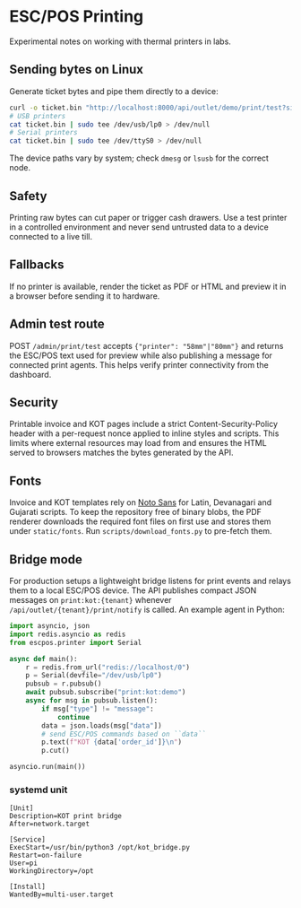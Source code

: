 # ESC/POS Printing

Experimental notes on working with thermal printers in labs.

## Sending bytes on Linux

Generate ticket bytes and pipe them directly to a device:

```bash
curl -o ticket.bin "http://localhost:8000/api/outlet/demo/print/test?size=80mm"
# USB printers
cat ticket.bin | sudo tee /dev/usb/lp0 > /dev/null
# Serial printers
cat ticket.bin | sudo tee /dev/ttyS0 > /dev/null
```

The device paths vary by system; check `dmesg` or `lsusb` for the correct node.

## Safety

Printing raw bytes can cut paper or trigger cash drawers. Use a test printer in a
controlled environment and never send untrusted data to a device connected to a
live till.

## Fallbacks

If no printer is available, render the ticket as PDF or HTML and preview it in a
browser before sending it to hardware.

## Admin test route

POST `/admin/print/test` accepts `{"printer": "58mm"|"80mm"}` and returns the
ESC/POS text used for preview while also publishing a message for connected print
agents. This helps verify printer connectivity from the dashboard.

## Security

Printable invoice and KOT pages include a strict Content-Security-Policy header
with a per-request nonce applied to inline styles and scripts. This limits
where external resources may load from and ensures the HTML served to browsers
matches the bytes generated by the API.

## Fonts

Invoice and KOT templates rely on [Noto Sans](https://fonts.google.com/noto) for
Latin, Devanagari and Gujarati scripts. To keep the repository free of binary
blobs, the PDF renderer downloads the required font files on first use and stores
them under `static/fonts`. Run `scripts/download_fonts.py` to pre-fetch them.

## Bridge mode

For production setups a lightweight bridge listens for print events and relays
them to a local ESC/POS device. The API publishes compact JSON messages on
`print:kot:{tenant}` whenever `/api/outlet/{tenant}/print/notify` is called.
An example agent in Python:

```python
import asyncio, json
import redis.asyncio as redis
from escpos.printer import Serial

async def main():
    r = redis.from_url("redis://localhost/0")
    p = Serial(devfile="/dev/usb/lp0")
    pubsub = r.pubsub()
    await pubsub.subscribe("print:kot:demo")
    async for msg in pubsub.listen():
        if msg["type"] != "message":
            continue
        data = json.loads(msg["data"])
        # send ESC/POS commands based on ``data``
        p.text(f"KOT {data['order_id']}\n")
        p.cut()

asyncio.run(main())
```

### systemd unit

```
[Unit]
Description=KOT print bridge
After=network.target

[Service]
ExecStart=/usr/bin/python3 /opt/kot_bridge.py
Restart=on-failure
User=pi
WorkingDirectory=/opt

[Install]
WantedBy=multi-user.target
```
